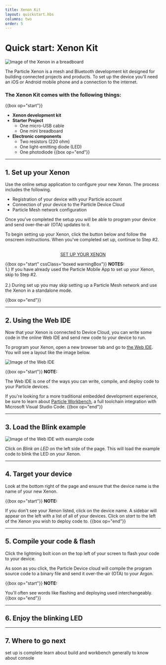 ```yaml
---
title: Xenon Kit
layout: quickstart.hbs
columns: two
order: 5
---
```


# Quick start: Xenon Kit

![Image of the Xenon in a breadboard](/assets/images/xenon-breadboard-05.png)

The Particle Xenon is a mesh and Bluetooth development kit designed for building connected projects and products. To set up the device you'll need an iOS or Android mobile phone and a connection to the internet.


### The Xenon Kit comes with the following things:

{{box op="start"}}

* **Xenon development kit**
* **Starter Project**
  * One micro-USB cable
  * One mini breadboard
* **Electronic components**
  * Two resistors (220 ohm)
  * One light-emitting diode (LED)
  * One photodiode
{{box op="end"}}

---

## 1. Set up your Xenon




Use the online setup application to configure your new Xenon. The process includes the following.
* Registration of your device with your Particle account
* Connection of your device to the Particle Device Cloud
* Particle Mesh network configuration



Once you've completed the setup you will be able to program your device and send over-the-air (OTA) updates to it.

To begin setting up your Xenon, click the button below and follow the onscreen instructions. When you've completed set up, continue to Step #2.

<div  align="center">
<br />
<a href="https://setup.particle.io/"  target="_blank" class="button">SET UP YOUR XENON</a>
<br />
</div>




{{box op="start" cssClass="boxed warningBox"}}
**NOTES:**</br>
1.) If you have already used the Particle Mobile App to set up your Xenon, skip to Step #2.<br /><br />
2.) During set up you may skip setting up a Particle Mesh network and use the Xenon in a standalone mode.



{{box op="end"}}




---

## 2. Using the Web IDE
Now that your Xenon is connected to Device Cloud, you can write some code in the online Web IDE and send new code to your device to run.

To program your Xenon, open a new browser tab and go to [the Web IDE](https://build.particle.io). You will see a layout like the image below.

![Image of the Web IDE](/assets/images/webide.png)



{{box op="start"}}
**NOTE:**

The Web IDE is one of the ways you can write, compile, and deploy code to your Particle devices.

If you're looking for a more traditional embedded development experience, be sure to learn about [Particle Workbench](https://www.particle.io/workbench), a full toolchain integration with Microsoft Visual Studio Code.
{{box op="end"}}

---

## 3. Load the Blink example

![Image of the Web IDE with example code](/assets/images/webide-with-examples.png)


Click on _Blink an LED_ on the left side of the page. This will load the example code to blink the LED on your Xenon.

---

## 4. Target your device

Look at the bottom right of the page and ensure that the device name is the name of your new Xenon.


{{box op="start"}}
**NOTE:**

If you don't see your Xenon listed, click on the device name. A sidebar will appear on the left with a list of all of your devices. Click on _start_ to the left of the Xenon you wish to deploy code to.
{{box op="end"}}

---

## 5. Compile your code & flash




Click the lightning bolt icon on the top left of your screen to flash your code to your device.

As soon as you click, the Particle Device cloud will compile the program source code to a binary file and send it over-the-air (OTA) to your Argon.

{{box op="start"}}
**NOTE:**

You'll often see words like flashing and deploying used interchangeably.
{{box op="end"}}

---

## 6. Enjoy the blinking LED


---

## 7. Where to go next
set up is complete
learn about build and workbench
generally to know about console
